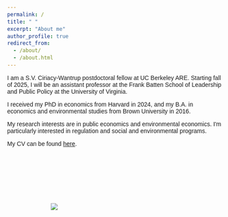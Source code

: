 ```yaml
---
permalink: /
title: " "
excerpt: "About me"
author_profile: true
redirect_from: 
  - /about/
  - /about.html
---
```


<p style="font-family:Arial"> I am a S.V. Ciriacy-Wantrup postdoctoral fellow at UC Berkeley ARE. Starting fall of 2025, I will be an assistant professor at the Frank Batten School of Leadership and Public Policy at the University of Virginia.</p>

<p style="font-family:Arial"> I received my PhD in economics from Harvard in 2024, and my B.A. in economics and environmental studies from Brown University in 2016.</p>

<p style="font-family:Arial"> My research interests are in public economics and environmental economics. I'm particularly interested in regulation and social and environmental programs.</p>

<p style="font-family:Arial"> My CV can be found <a href="http://jenna-anders.github.io/files/Anders_CV_2024.pdf" target="_blank">here</a>.

</p>

<br>

<div id="slideshow-wrapper" style="position: relative; width: 300px; height: 400px; margin: 100px auto; text-align: center;">
  <img class="slide" src="images/fortwitter.jpeg" style="width:100%; height:auto; position:absolute; top:0; left:0; opacity:1; transition: opacity 1s;">
  <img class="slide" src="images/cormorant.JPG" style="width:100%; height:auto; position:absolute; top:0; left:0; opacity:0; transition: opacity 1s;">
  <img class="slide" src="images/bird.jpeg" style="width:100%; height:auto; position:absolute; top:0; left:0; opacity:0; transition: opacity 1s;">
  <img class="slide" src="images/yosemite.jpg" style="width:100%; height:auto; position:absolute; top:0; left:0; opacity:0; transition: opacity 1s;">
  <img class="slide" src="images/yosemite2.JPG" style="width:100%; height:auto; position:absolute; top:0; left:0; opacity:0; transition: opacity 1s;">
  <img class="slide" src="images/otter.JPG" style="width:100%; height:auto; position:absolute; top:0; left:0; opacity:0; transition: opacity 1s;">
</div>

<script>
  const slides = document.querySelectorAll('#slideshow-wrapper .slide');
  let current = 0;

  setInterval(() => {
    slides[current].style.opacity = 0;
    current = (current + 1) % slides.length;
    slides[current].style.opacity = 1;
  }, 5000);
</script>


<br>

